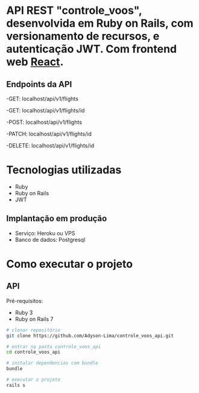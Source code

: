 # API REST "controle_voos", desenvolvida em Ruby on Rails, com versionamento de recursos, e autenticação JWT. Com frontend web <a href="https://github.com/Adyson-Lima/controle_voos_web">React</a>. 

## Endpoints da API 
-GET:    localhost/api/v1/flights

-GET:    localhost/api/v1/flights/id

-POST:   localhost/api/v1/flights

-PATCH:  localhost/api/v1/flights/id

-DELETE: localhost/api/v1/flights/id

# Tecnologias utilizadas

- Ruby
- Ruby on Rails
- JWT

## Implantação em produção
- Serviço: Heroku ou VPS
- Banco de dados: Postgresql

# Como executar o projeto

## API
Pré-requisitos:
 
- Ruby 3
- Ruby on Rails 7

```bash
# clonar repositório
git clone https://github.com/Adyson-Lima/controle_voos_api.git

# entrar na pasta controle_voos_api
cd controle_voos_api

# instalar dependencias com bundle
bundle

# executar o projeto
rails s
```

